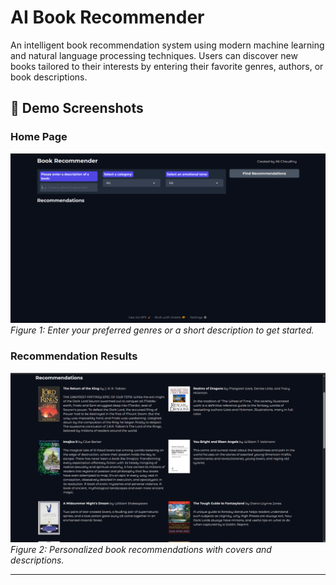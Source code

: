 <!-- README.md for AI Book Recommender -->



# AI Book Recommender


An intelligent book recommendation system using modern machine learning and natural language processing techniques. Users can discover new books tailored to their interests by entering their favorite genres, authors, or book descriptions.

## 📸 Demo Screenshots

### Home Page

![Home Page](images/default.png)  
*Figure 1: Enter your preferred genres or a short description to get started.*

### Recommendation Results

![Recommendation Results](<images/main page.png>) 
*Figure 2: Personalized book recommendations with covers and descriptions.*

---


